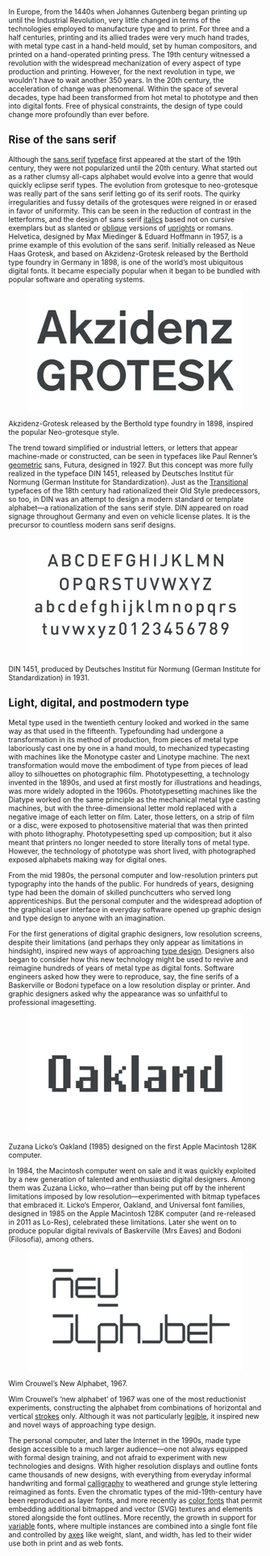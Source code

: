 In Europe, from the 1440s when Johannes Gutenberg began printing up until the Industrial Revolution, very little changed in terms of the technologies employed to manufacture type and to print. For three and a half centuries, printing and its allied trades were very much hand trades, with metal type cast in a hand-held mould, set by human compositors, and printed on a hand-operated printing press. The 19th century witnessed a revolution with the widespread mechanization of every aspect of type production and printing. However, for the next revolution in type, we wouldn't have to wait another 350 years. In the 20th century, the acceleration of change was phenomenal. Within the space of several decades, type had been transformed from hot metal to phototype and then into digital fonts. Free of physical constraints, the design of type could change more profoundly than ever before.

## Rise of the sans serif

Although the [sans serif](/glossary/sans_serif) [typeface](/glossary/typeface) first appeared at the start of the 19th century, they were not popularized until the 20th century. What started out as a rather clumsy all-caps alphabet would evolve into a genre that would quickly eclipse serif types. The evolution from grotesque to neo-grotesque was really part of the sans serif letting go of its serif roots. The quirky irregularities and fussy details of the grotesques were reigned in or erased in favor of uniformity. This can be seen in the reduction of contrast in the letterforms, and the design of sans serif [italics](/glossary/italic) based not on cursive exemplars but as slanted or [oblique](/glossary/oblique) versions of [uprights](/glossary/regular_upright) or romans. Helvetica, designed by Max Miedinger & Eduard Hoffmann in 1957, is a prime example of this evolution of the sans serif. Initially released as Neue Haas Grotesk, and based on Akzidenz-Grotesk released by the Berthold type foundry in Germany in 1898, is one of the world’s most ubiquitous digital fonts. It became especially popular when it began to be bundled with popular software and operating systems.

<figure>

![Type specimen for Akzidenz-Grotesk.](images/GFKhistoftype6.3.svg)

</figure>
<figcaption>Akzidenz-Grotesk released by the Berthold type foundry in 1898, inspired the popular Neo-grotesque style.</figcaption>

The trend toward simplified or industrial letters, or letters that appear machine-made or constructed, can be seen in typefaces like Paul Renner’s [geometric](/glossary/geometric) sans, Futura, designed in 1927. But this concept was more fully realized in the typeface DIN 1451, released by Deutsches Institut für Normung (German Institute for Standardization). Just as the [Transitional](/glossary/transitional_neo_classical) typefaces of the 18th century had rationalized their Old Style predecessors, so too, in DIN was an attempt to design a modern standard or template alphabet—a rationalization of the sans serif style. DIN appeared on road signage throughout Germany and even on vehicle license plates. It is the precursor to countless modern sans serif designs.

<figure>

![Type specimen for DIN 1451.](images/GFKhistoftype6.4.svg)

</figure>
<figcaption>DIN 1451, produced by Deutsches Institut für Normung (German Institute for Standardization) in 1931.</figcaption>

## Light, digital, and postmodern type

Metal type used in the twentieth century looked and worked in the same way as that used in the fifteenth.  Typefounding had undergone a transformation in its method of production, from  pieces of metal type laboriously cast one by one in a hand mould, to mechanized typecasting with machines like the Monotype caster and Linotype machine. The next transformation would move the embodiment of type from pieces of lead alloy to silhouettes on photographic film. Phototypesetting, a technology invented in the 1890s, and used at first mostly for illustrations and headings, was more widely adopted in the 1960s. Phototypesetting machines like the Diatype worked on the same principle as the mechanical metal type casting machines, but with the three-dimensional letter mold replaced with a negative image of each letter on film. Later, those letters, on a strip of film or a disc, were exposed to photosensitive material that was then printed with photo lithography. Phototypesetting sped up composition; but it also meant that printers no longer needed to store literally tons of metal type. However, the technology of phototype was short lived, with photographed exposed alphabets making way for digital ones.

From the mid 1980s, the personal computer and low-resolution printers put typography into the hands of the public. For hundreds of years, designing type had been the domain of skilled punchcutters who served long apprenticeships. But the personal computer and the widespread adoption of the graphical user interface in everyday software opened up graphic design and type design to anyone with an imagination. 

For the first generations of digital graphic designers, low resolution screens, despite their limitations (and perhaps they only appear as limitations in hindsight), inspired new ways of approaching [type design](/glossary/type_designer). Designers also began to consider how this new technology might be used to revive and reimagine hundreds of years of metal type as digital fonts. Software engineers asked how they were to reproduce, say, the fine serifs of a Baskerville or Bodoni typeface on a low resolution display or printer. And graphic designers asked why the appearance was so unfaithful to professional imagesetting.

<figure>

![Type specimen for Oakland.](images/GFKhistoftype6.2.svg)

</figure>
<figcaption>Zuzana Licko’s Oakland (1985) designed on the first Apple Macintosh 128K computer.</figcaption>

In 1984, the Macintosh computer went on sale and it was quickly exploited by a new generation of talented and enthusiastic digital designers. Among them was Zuzana Licko, who—rather than being put off by the inherent limitations imposed by low resolution—experimented with bitmap typefaces that embraced it. Licko‘s Emperor, Oakland, and Universal font families, designed in 1985 on the Apple Macintosh 128K computer (and re-released in 2011 as Lo-Res), celebrated these limitations. Later she went on to produce popular digital revivals of Baskerville (Mrs Eaves) and Bodoni (Filosofia), among others.

<figure>

![Type specimen for Wim Crouwel’s New Alphabet.](images/GFKhistoftype6.1.svg)

</figure>
<figcaption>Wim Crouwel’s New Alphabet, 1967.</figcaption>

Wim Crouwel’s ‘new alphabet’ of 1967 was one of the  most reductionist experiments, constructing the alphabet from combinations of horizontal and vertical [strokes](/glossary/stroke) only. Although it was not particularly [legible](/glossary/legibility), it inspired new and novel ways of approaching type design.

The personal computer, and later the Internet in the 1990s, made type design accessible to a much larger audience—one not always equipped with formal design training, and not afraid to experiment with new technologies and designs. With higher resolution displays and outline fonts came thousands of new designs, with everything from everyday informal handwriting and formal [calligraphy](/glossary/calligraphy) to weathered and grunge style lettering reimagined as fonts. Even the chromatic types of the mid-19th-century have been reproduced as layer fonts, and more recently as [color fonts](/glossary/color_fonts) that permit embedding additional bitmapped and vector (SVG) textures and elements stored alongside the font outlines. More recently, the growth in support for [variable](/glossary/variable_fonts) fonts, where multiple instances are combined into a single font file and controlled by [axes](/glossary/axis_in_variable_fonts) like weight, slant, and width, has led to their wider use both in print and as web fonts.
